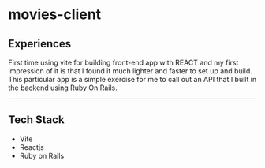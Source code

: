 # movies-client


## Experiences

First time using vite for building front-end app with REACT and my first impression of it is that I found it much lighter and faster to set up and build. This particular app is a simple exercise for me to call out an API that I built in the backend using Ruby On Rails. 

---
## Tech Stack
- Vite
- Reactjs
- Ruby on Rails